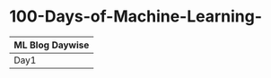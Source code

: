 # 100-Days-of-Machine-Learning-


|ML Blog Daywise|
|-|
|Day1| https://twitter.com/Sachintukumar/status/1635991379653591045?s=20 |
